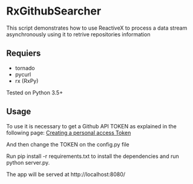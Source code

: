 # RxGithubSearcher
This script demonstrates how to use ReactiveX to process a data stream asynchronously using it to retrive repositories information

## Requiers
* tornado
* pycurl
* rx (RxPy)

Tested on Python 3.5+

## Usage

To use it is necessary to get a Github API TOKEN as explained in the following page:
[Creating a personal access Token](https://help.github.com/articles/creating-a-personal-access-token-for-the-command-line)

And then change the TOKEN on the config.py file

Run pip install -r requirements.txt to install the dependencies and run python server.py. 

The app will be served at http://localhost:8080/




